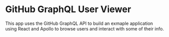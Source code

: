 GitHub GraphQL User Viewer
==========================

This app uses the GitHub GraphQL API to build an exmaple application using
React and Apollo to browse users and interact with some of their info.
